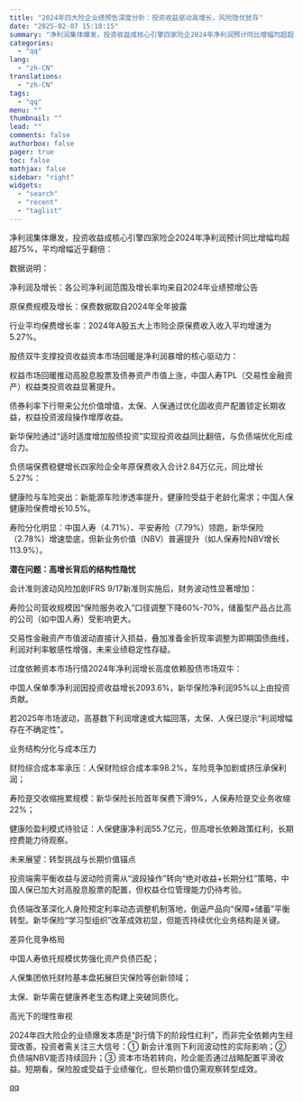 ```yaml
---
title: "2024年四大险企业绩预告深度分析：投资收益驱动高增长，风险隐忧犹存"
date: "2025-02-07 15:10:15"
summary: "净利润集体爆发，投资收益成核心引擎四家险企2024年净利润预计同比增幅均超超75%，平均增幅近乎翻倍..."
categories:
  - "qq"
lang:
  - "zh-CN"
translations:
  - "zh-CN"
tags:
  - "qq"
menu: ""
thumbnail: ""
lead: ""
comments: false
authorbox: false
pager: true
toc: false
mathjax: false
sidebar: "right"
widgets:
  - "search"
  - "recent"
  - "taglist"
---
```


净利润集体爆发，投资收益成核心引擎四家险企2024年净利润预计同比增幅均超超75%，平均增幅近乎翻倍：

数据说明：

净利润及增长：各公司净利润范围及增长率均来自2024年业绩预增公告

原保费规模及增长：保费数据取自2024年全年披露

行业平均保费增长率：2024年A股五大上市险企原保费收入收入平均增速为5.27%。

股债双牛支撑投资收益资本市场回暖是净利润暴增的核心驱动力：

权益市场回暖推动高股息股票及债券资产市值上涨，中国人寿TPL（交易性金融资产）权益类投资收益显著提升。

债券利率下行带来公允价值增值，太保、人保通过优化固收资产配置锁定长期收益，权益投资波段操作增厚收益。

新华保险通过“适时适度增加股债投资”实现投资收益同比翻倍，与负债端优化形成合力。

负债端保费稳健增长四家险企全年原保费收入合计2.84万亿元，同比增长5.27%：

健康险与车险突出：新能源车险渗透率提升，健康险受益于老龄化需求；中国人保健康险保费增长10.5%。

寿险分化明显：中国人寿（4.71%）、平安寿险（7.79%）领跑，新华保险（2.78%）增速垫底，但新业务价值（NBV）普遍提升（如人保寿险NBV增长113.9%）。

**潜在问题：高增长背后的结构性隐忧**

会计准则波动风险加剧IFRS 9/17新准则实施后，财务波动性显著增加：

寿险公司营收规模因“保险服务收入”口径调整下降60%-70%，储蓄型产品占比高的公司（如中国人寿）受影响更大。

交易性金融资产市值波动直接计入损益，叠加准备金折现率调整为即期国债曲线，利润对利率敏感性增强，未来业绩稳定性存疑。

过度依赖资本市场行情2024年净利润增长高度依赖股债市场双牛：

中国人保单季净利润因投资收益增长2093.6%，新华保险净利润95%以上由投资贡献。

若2025年市场波动，高基数下利润增速或大幅回落，太保、人保已提示“利润增幅存在不确定性”。

业务结构分化与成本压力

财险综合成本率承压：人保财险综合成本率98.2%，车险竞争加剧或挤压承保利润；

寿险趸交收缩拖累规模：新华保险长险首年保费下滑9%，人保寿险趸交业务收缩22%；

健康险盈利模式待验证：人保健康净利润55.7亿元，但高增长依赖政策红利，长期控费能力待观察。

未来展望：转型挑战与长期价值锚点

投资端需平衡收益与波动险资需从“波段操作”转向“绝对收益+长期分红”策略，中国人保已加大对高股息股票的配置，但权益仓位管理能力仍待考验。

负债端改革深化人身险预定利率动态调整机制落地，倒逼产品向“保障+储蓄”平衡转型。新华保险“学习型组织”改革成效初显，但能否持续优化业务结构是关键。

差异化竞争格局

中国人寿依托规模优势强化资产负债匹配；

人保集团依托财险基本盘拓展巨灾保险等创新领域；

太保、新华需在健康养老生态构建上突破同质化。

高光下的理性审视

2024年四大险企的业绩爆发本质是“β行情下的阶段性红利”，而非完全依赖内生经营改善。投资者需关注三大信号：① 新会计准则下利润波动性的实际影响；② 负债端NBV能否持续回升；③ 资本市场若转向，险企能否通过战略配置平滑收益。短期看，保险股或受益于业绩催化，但长期价值仍需观察转型成效。

[qq](https://new.qq.com/rain/a/20250207A05BL300)
